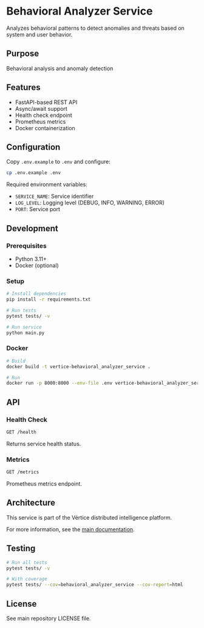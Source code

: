 # Behavioral Analyzer Service

Analyzes behavioral patterns to detect anomalies and threats based on system and user behavior.

## Purpose

Behavioral analysis and anomaly detection

## Features

- FastAPI-based REST API
- Async/await support
- Health check endpoint
- Prometheus metrics
- Docker containerization

## Configuration

Copy `.env.example` to `.env` and configure:

```bash
cp .env.example .env
```

Required environment variables:
- `SERVICE_NAME`: Service identifier
- `LOG_LEVEL`: Logging level (DEBUG, INFO, WARNING, ERROR)
- `PORT`: Service port

## Development

### Prerequisites

- Python 3.11+
- Docker (optional)

### Setup

```bash
# Install dependencies
pip install -r requirements.txt

# Run tests
pytest tests/ -v

# Run service
python main.py
```

### Docker

```bash
# Build
docker build -t vertice-behavioral_analyzer_service .

# Run
docker run -p 8000:8000 --env-file .env vertice-behavioral_analyzer_service
```

## API

### Health Check

```bash
GET /health
```

Returns service health status.

### Metrics

```bash
GET /metrics
```

Prometheus metrics endpoint.

## Architecture

This service is part of the Vértice distributed intelligence platform.

For more information, see the [main documentation](../../../docs/).

## Testing

```bash
# Run all tests
pytest tests/ -v

# With coverage
pytest tests/ --cov=behavioral_analyzer_service --cov-report=html
```

## License

See main repository LICENSE file.
